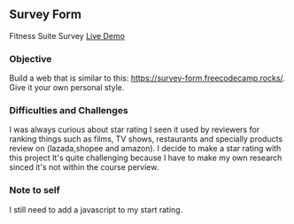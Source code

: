 ## Survey Form

Fitness Suite Survey <a href="https://codepen.io/dennisgocong/full/xxXNKvK" target="_blank">Live Demo</a>

### Objective

Build a web that is similar to this: <a href="https://survey-form.freecodecamp.rocks/" target="_blank"> https://survey-form.freecodecamp.rocks/</a>. Give it your own personal style.

### Difficulties and Challenges

I was always curious about star rating I seen it used by reviewers for ranking things such as films, TV shows, restaurants and specially products review on (lazada,shopee and amazon). I decide to make a star rating with this project It's quite challenging because I have to make my own research sinced it's not within the course perview.

### Note to self

I still need to add a javascript to my start rating.  
